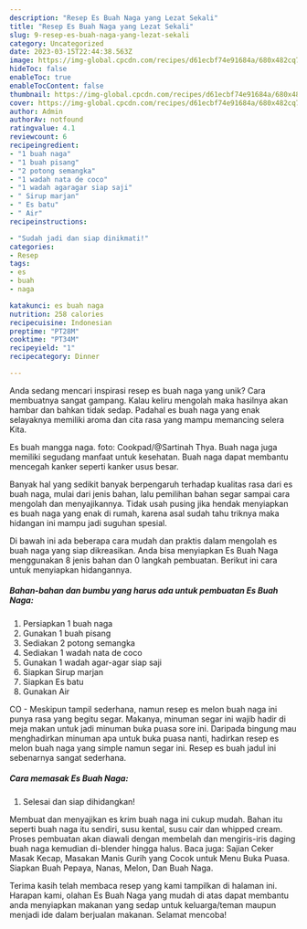 ```yaml
---
description: "Resep Es Buah Naga yang Lezat Sekali"
title: "Resep Es Buah Naga yang Lezat Sekali"
slug: 9-resep-es-buah-naga-yang-lezat-sekali
category: Uncategorized
date: 2023-03-15T22:44:38.563Z
image: https://img-global.cpcdn.com/recipes/d61ecbf74e91684a/680x482cq70/es-buah-naga-foto-resep-utama.jpg
hideToc: false
enableToc: true
enableTocContent: false
thumbnail: https://img-global.cpcdn.com/recipes/d61ecbf74e91684a/680x482cq70/es-buah-naga-foto-resep-utama.jpg
cover: https://img-global.cpcdn.com/recipes/d61ecbf74e91684a/680x482cq70/es-buah-naga-foto-resep-utama.jpg
author: Admin
authorAv: notfound
ratingvalue: 4.1
reviewcount: 6
recipeingredient:
- "1 buah naga"
- "1 buah pisang"
- "2 potong semangka"
- "1 wadah nata de coco"
- "1 wadah agaragar siap saji"
- " Sirup marjan"
- " Es batu"
- " Air"
recipeinstructions:

- "Sudah jadi dan siap dinikmati!"
categories:
- Resep
tags:
- es
- buah
- naga

katakunci: es buah naga 
nutrition: 258 calories
recipecuisine: Indonesian
preptime: "PT28M"
cooktime: "PT34M"
recipeyield: "1"
recipecategory: Dinner

---
```





Anda sedang mencari inspirasi resep es buah naga yang unik? Cara membuatnya sangat gampang. Kalau keliru mengolah maka hasilnya akan hambar dan bahkan tidak sedap. Padahal es buah naga yang enak selayaknya memiliki aroma dan cita rasa yang mampu memancing selera Kita.





Es buah mangga naga. foto: Cookpad/@Sartinah Thya. Buah naga juga memiliki segudang manfaat untuk kesehatan. Buah naga dapat membantu mencegah kanker seperti kanker usus besar.

Banyak hal yang sedikit banyak berpengaruh terhadap kualitas rasa dari es buah naga, mulai dari jenis bahan, lalu pemilihan bahan segar sampai cara mengolah dan menyajikannya. Tidak usah pusing jika hendak menyiapkan es buah naga yang enak di rumah, karena asal sudah tahu triknya maka hidangan ini mampu jadi suguhan spesial.






Di bawah ini ada beberapa cara mudah dan praktis dalam mengolah es buah naga yang siap dikreasikan. Anda bisa menyiapkan Es Buah Naga menggunakan 8 jenis bahan dan 0 langkah pembuatan. Berikut ini cara untuk menyiapkan hidangannya.

<!--inarticleads1-->

##### Bahan-bahan dan bumbu yang harus ada untuk pembuatan Es Buah Naga:

1. Persiapkan 1 buah naga
1. Gunakan 1 buah pisang
1. Sediakan 2 potong semangka
1. Sediakan 1 wadah nata de coco
1. Gunakan 1 wadah agar-agar siap saji
1. Siapkan  Sirup marjan
1. Siapkan  Es batu
1. Gunakan  Air


CO - Meskipun tampil sederhana, namun resep es melon buah naga ini punya rasa yang begitu segar. Makanya, minuman segar ini wajib hadir di meja makan untuk jadi minuman buka puasa sore ini. Daripada bingung mau menghadirkan minuman apa untuk buka puasa nanti, hadirkan resep es melon buah naga yang simple namun segar ini. Resep es buah jadul ini sebenarnya sangat sederhana. 

<!--inarticleads2-->

##### Cara memasak Es Buah Naga:


1. Selesai dan siap dihidangkan!

Membuat dan menyajikan es krim buah naga ini cukup mudah. Bahan itu seperti buah naga itu sendiri, susu kental, susu cair dan whipped cream. Proses pembuatan akan diawali dengan membelah dan mengiris-iris daging buah naga kemudian di-blender hingga halus. Baca juga: Sajian Ceker Masak Kecap, Masakan Manis Gurih yang Cocok untuk Menu Buka Puasa. Siapkan Buah Pepaya, Nanas, Melon, Dan Buah Naga. 

Terima kasih telah membaca resep yang kami tampilkan di halaman ini. Harapan kami, olahan Es Buah Naga yang mudah di atas dapat membantu anda menyiapkan makanan yang sedap untuk keluarga/teman maupun menjadi ide dalam berjualan makanan. Selamat mencoba!
